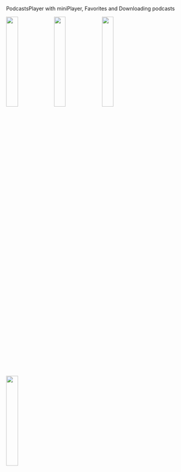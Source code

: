  PodcastsPlayer with miniPlayer, Favorites and Downloading podcasts
 

<img src= "https://user-images.githubusercontent.com/76995695/144719114-68f598f6-3d0c-4cb5-8fbc-67799e6dafd6.mov" width=25% height=25%> <img src= "https://user-images.githubusercontent.com/76995695/144719137-615dfe07-934e-4a4c-aca5-99f6677c2920.png" width=25% height=25%> <img src= "https://user-images.githubusercontent.com/76995695/144719138-4fe2e646-99c4-4f7d-8bba-2d5ee2eb1569.png" width=25% height=25%> <img src= "https://user-images.githubusercontent.com/76995695/144719140-45fb84ce-8f3d-41cd-bb49-df26b66b9820.png" width=25% height=25%>
